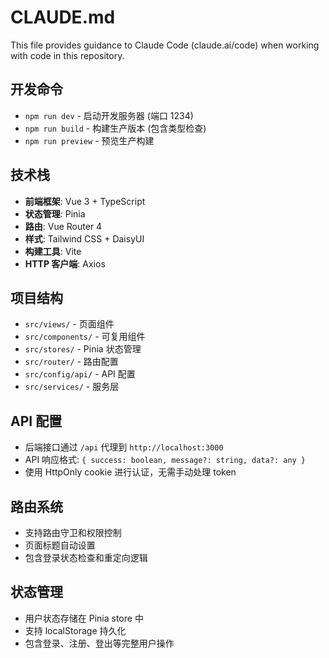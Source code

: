 # CLAUDE.md

This file provides guidance to Claude Code (claude.ai/code) when working with code in this repository.

## 开发命令
- `npm run dev` - 启动开发服务器 (端口 1234)
- `npm run build` - 构建生产版本 (包含类型检查)
- `npm run preview` - 预览生产构建

## 技术栈
- **前端框架**: Vue 3 + TypeScript
- **状态管理**: Pinia
- **路由**: Vue Router 4
- **样式**: Tailwind CSS + DaisyUI
- **构建工具**: Vite
- **HTTP 客户端**: Axios

## 项目结构
- `src/views/` - 页面组件
- `src/components/` - 可复用组件
- `src/stores/` - Pinia 状态管理
- `src/router/` - 路由配置
- `src/config/api/` - API 配置
- `src/services/` - 服务层

## API 配置
- 后端接口通过 `/api` 代理到 `http://localhost:3000`
- API 响应格式: `{ success: boolean, message?: string, data?: any }`
- 使用 HttpOnly cookie 进行认证，无需手动处理 token

## 路由系统
- 支持路由守卫和权限控制
- 页面标题自动设置
- 包含登录状态检查和重定向逻辑

## 状态管理
- 用户状态存储在 Pinia store 中
- 支持 localStorage 持久化
- 包含登录、注册、登出等完整用户操作